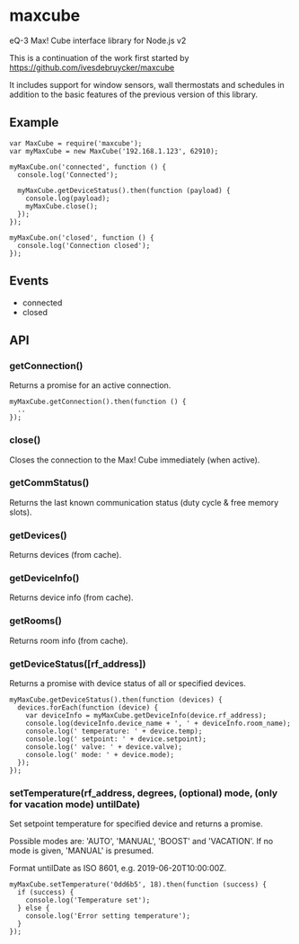 maxcube
=======

eQ-3 Max! Cube interface library for Node.js v2

This is a continuation of the work first started by https://github.com/ivesdebruycker/maxcube

It includes support for window sensors, wall thermostats and schedules in addition to the basic features of the previous version of this library.

## Example
```
var MaxCube = require('maxcube');
var myMaxCube = new MaxCube('192.168.1.123', 62910);

myMaxCube.on('connected', function () {
  console.log('Connected');

  myMaxCube.getDeviceStatus().then(function (payload) {
    console.log(payload);
    myMaxCube.close();
  });
});

myMaxCube.on('closed', function () {
  console.log('Connection closed');
});
```

## Events
* connected
* closed

## API
### getConnection()
Returns a promise for an active connection.
```
myMaxCube.getConnection().then(function () {
  ..
});
```
### close()
Closes the connection to the Max! Cube immediately (when active).
### getCommStatus()
Returns the last known communication status (duty cycle & free memory slots).
### getDevices()
Returns devices (from cache).
### getDeviceInfo()
Returns device info (from cache).
### getRooms()
Returns room info (from cache).
### getDeviceStatus([rf_address])
Returns a promise with device status of all or specified devices.
```
myMaxCube.getDeviceStatus().then(function (devices) {
  devices.forEach(function (device) {
    var deviceInfo = myMaxCube.getDeviceInfo(device.rf_address);
    console.log(deviceInfo.device_name + ', ' + deviceInfo.room_name);
    console.log(' temperature: ' + device.temp);
    console.log(' setpoint: ' + device.setpoint);
    console.log(' valve: ' + device.valve);
    console.log(' mode: ' + device.mode);
  });
});
```
### setTemperature(rf_address, degrees, (optional) mode, (only for vacation mode) untilDate)
Set setpoint temperature for specified device and returns a promise.

Possible modes are: 'AUTO', 'MANUAL', 'BOOST' and 'VACATION'. If no mode is given, 'MANUAL' is presumed.

Format untilDate as ISO 8601, e.g. 2019-06-20T10:00:00Z.
```
myMaxCube.setTemperature('0dd6b5', 18).then(function (success) {
  if (success) {
    console.log('Temperature set');
  } else {
    console.log('Error setting temperature');
  }
});
```

